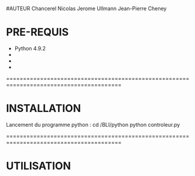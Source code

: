 
#AUTEUR
Chancerel Nicolas 
Jerome Ullmann 
Jean-Pierre Cheney  

# PRE-REQUIS
  
  - Python 4.9.2
  -
  -
  -


========================================================================================
# INSTALLATION

Lancement du programme python :
  cd /BLI/python
  python controleur.py

========================================================================================
# UTILISATION
